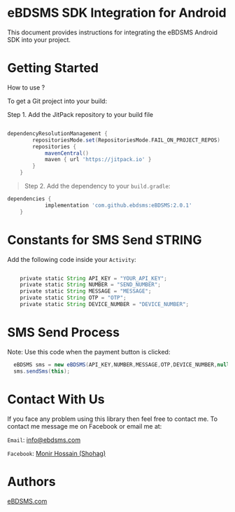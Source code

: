 # eBDSMS SDK Integration for Android
This document provides instructions for integrating the eBDSMS Android SDK into your project. 

# Getting Started
> 
How to use ?

To get a Git project into your build:

Step 1. Add the JitPack repository to your build file 

``` build.gradle

dependencyResolutionManagement {
		repositoriesMode.set(RepositoriesMode.FAIL_ON_PROJECT_REPOS)
		repositories {
			mavenCentral()
			maven { url 'https://jitpack.io' }
		}
	}
 ```
> Step 2. Add the dependency to your `build.gradle`:
``` gradle
dependencies {
	        implementation 'com.github.ebdsms:eBDSMS:2.0.1'
	}
```

# Constants for SMS Send STRING
Add the following code inside your `Activity`:
``` gradle

    private static String API_KEY = "YOUR_API_KEY";
    private static String NUMBER = "SEND_NUMBER";
    private static String MESSAGE = "MESSAGE";
    private static String OTP = "OTP";
    private static String DEVICE_NUMBER = "DEVICE_NUMBER";
```  

# SMS Send Process
Note: Use this code when the payment button is clicked:
``` gradle
  eBDSMS sms = new eBDSMS(API_KEY,NUMBER,MESSAGE,OTP,DEVICE_NUMBER,null);
  sms.sendSms(this);
```
# Contact With Us
If you face any problem using this library then feel free to contact me.
To contact me message me on Facebook or email me at:

`Email`: info@ebdsms.com

`Facebook`: <a href="https://www.facebook.com/M220719" rel="nofollow">Monir Hossain (Shohag)</a> 

# Authors
<a href="https://www.ebdsms.com" rel="nofollow">eBDSMS.com</a>
